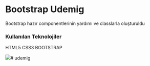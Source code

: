 <h1> Bootstrap Udemig</h1>

<p>Bootstrap hazır componentlerinin yardımı ve classlarla oluşturuldu <p>

<h3>Kullanılan Teknolojiler</h3>

<p>HTML5 CSS3 BOOTSTRAP</p>

![](udemig.gif)# udemig
